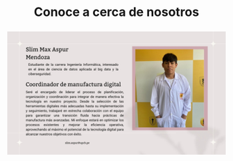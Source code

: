 # <p align="center"> **Conoce a cerca de nosotros**

![](https://github.com/GreisyJhoana05/Grupo2-FdD/blob/main/FdD/Imagenes/Slim.jpg)
